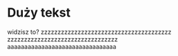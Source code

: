 # Duży tekst

widzisz to? zzzzzzzzzzzzzzzzzzzzzzzzzzzzzzzzzzzzzzz
zzzzzzzzzzzzzzzzzzzzzzzzzzzzzzzzz
aaaaaaaaaaaaaaaaaaaaaaaaaaaaaaaa
